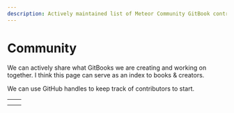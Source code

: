 ```yaml
---
description: Actively maintained list of Meteor Community GitBook contributors.
---
```


# Community

We can actively share what GitBooks we are creating and working on together.  I think this page can serve as an index to books & creators.

We can use GitHub handles to keep track of contributors to start.



|  |  |
| :--- | :--- |
|  |  |
|  |  |

